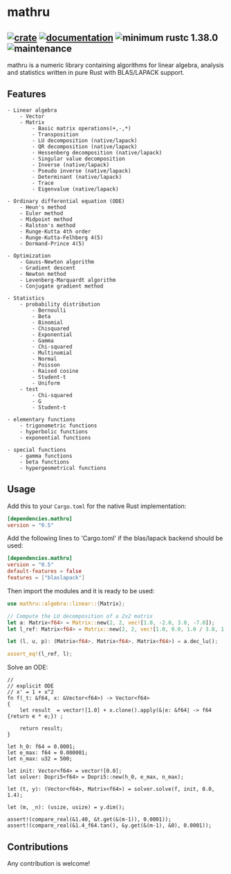 # mathru

[![crate](https://img.shields.io/crates/v/mathru.svg)](https://crates.io/crates/mathru)
[![documentation](https://docs.rs/mathru/badge.svg)](https://docs.rs/mathru)
![minimum rustc 1.38.0](https://img.shields.io/badge/rustc-1.38.0-green.svg)
![maintenance](https://img.shields.io/badge/maintenance-actively--developed-brightgreen.svg)
------------
mathru is a numeric library containing algorithms for linear algebra, analysis and statistics written in pure Rust with BLAS/LAPACK support.


## Features
    - Linear algebra
        - Vector
        - Matrix
            - Basic matrix operations(+,-,*)
            - Transposition
            - LU decomposition (native/lapack)
            - QR decomposition (native/lapack)
            - Hessenberg decomposition (native/lapack)
            - Singular value decomposition
            - Inverse (native/lapack)
            - Pseudo inverse (native/lapack)
            - Determinant (native/lapack)
            - Trace
            - Eigenvalue (native/lapack)

    - Ordinary differential equation (ODE)
        - Heun's method
        - Euler method
        - Midpoint method
        - Ralston's method
        - Runge-Kutta 4th order
        - Runge-Kutta-Felhberg 4(5)
        - Dormand-Prince 4(5)
        
    - Optimization
        - Gauss-Newton algorithm
        - Gradient descent
        - Newton method
        - Levenberg-Marquardt algorithm
        - Conjugate gradient method

    - Statistics
        - probability distribution
            - Bernoulli
            - Beta
            - Binomial
            - Chisquared
            - Exponential
            - Gamma
            - Chi-squared
            - Multinomial
            - Normal
            - Poisson
            - Raised cosine
            - Student-t
            - Uniform
        - test
            - Chi-squared 
            - G
            - Student-t

    - elementary functions
        - trigonometric functions
        - hyperbolic functions
        - exponential functions

    - special functions
        - gamma functions
        - beta functions
        - hypergeometrical functions
## Usage

Add this to your `Cargo.toml` for the native Rust implementation:

```toml
[dependencies.mathru]
version = "0.5"
```
Add the following lines to 'Cargo.toml' if the blas/lapack backend should be used:

```toml
[dependencies.mathru]
version = "0.5"
default-features = false
features = ["blaslapack"]
```

Then import the modules and it is ready to be used:

``` rust
use mathru::algebra::linear::{Matrix};

// Compute the LU decomposition of a 2x2 matrix
let a: Matrix<f64> = Matrix::new(2, 2, vec![1.0, -2.0, 3.0, -7.0]);
let l_ref: Matrix<f64> = Matrix::new(2, 2, vec![1.0, 0.0, 1.0 / 3.0, 1.0]);

let (l, u, p): (Matrix<f64>, Matrix<f64>, Matrix<f64>) = a.dec_lu();

assert_eq!(l_ref, l);
```

Solve an ODE:

```
//
// explicit ODE
// x' = 1 + x^2
fn f(_t: &f64, x: &Vector<f64>) -> Vector<f64>
{
	let result  = vector![1.0] + x.clone().apply(&|e: &f64| -> f64 {return e * e;}) ;

	return result;
}

let h_0: f64 = 0.0001;
let e_max: f64 = 0.000001;
let n_max: u32 = 500;

let init: Vector<f64> = vector![0.0];
let solver: Dopri5<f64> = Dopri5::new(h_0, e_max, n_max);

let (t, y): (Vector<f64>, Matrix<f64>) = solver.solve(f, init, 0.0, 1.4);

let (m, _n): (usize, usize) = y.dim();

assert!(compare_real(&1.40, &t.get(&(m-1)), 0.0001));
assert!(compare_real(&1.4_f64.tan(), &y.get(&(m-1), &0), 0.0001));

```
## Contributions

Any contribution is welcome!
